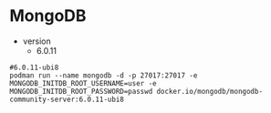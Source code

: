 # MongoDB

* version
    * 6.0.11

```shell
#6.0.11-ubi8
podman run --name mongodb -d -p 27017:27017 -e MONGODB_INITDB_ROOT_USERNAME=user -e MONGODB_INITDB_ROOT_PASSWORD=passwd docker.io/mongodb/mongodb-community-server:6.0.11-ubi8
```